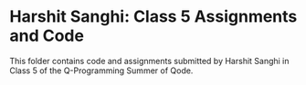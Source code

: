 # Harshit Sanghi: Class 5 Assignments and Code
This folder contains code and assignments submitted by Harshit Sanghi in Class 5 of the Q-Programming Summer of Qode.